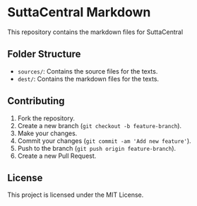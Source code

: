 # SuttaCentral Markdown

This repository contains the markdown files for SuttaCentral

## Folder Structure

- `sources/`: Contains the source files for the texts.
- `dest/`: Contains the markdown files for the texts.

## Contributing

1. Fork the repository.
2. Create a new branch (`git checkout -b feature-branch`).
3. Make your changes.
4. Commit your changes (`git commit -am 'Add new feature'`).
5. Push to the branch (`git push origin feature-branch`).
6. Create a new Pull Request.

## License

This project is licensed under the MIT License.